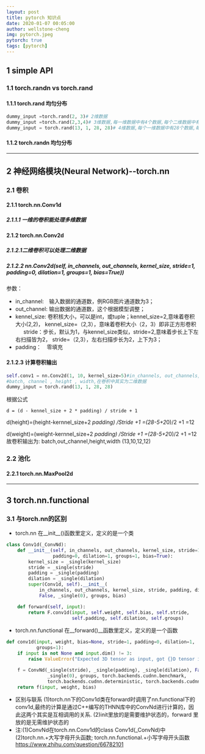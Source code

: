```yaml
---
layout: post
title: pytorch 知识点
date: 2020-01-07 00:05:00
author: wellstone-cheng
img: pytorch.jpeg
pytorch: true
tags: [pytorch]
---
```


## 1 simple API
### 1.1 torch.randn vs torch.rand
#### 1.1.1 torch.rand 均匀分布
``` python 
dummy_input =torch.rand(2, 3)# 2维数据
dummy_input =torch.rand(2,3,4)# 3维数据,每一维数据中有4个数据,每个二维数据中有3个一维数据,每个三维数据中有2个二维数据
dummy_input = torch.rand(13, 1, 28, 28)# 4维数据,每个一维数据中有28个数据,每个二维数据中有28个一维数据,每个三维数据中有1个二维数据,(即没有二维数据的表示,全表示为三维数据)每个四维数据中有13个三维数据
```
#### 1.1.2 torch.randn 均匀分布
--- 
## 2 神经网络模块(Neural Network)--torch.nn
### 2.1 卷积
#### 2.1.1 torch.nn.Conv1d 
##### 2.1.1.1 一维的卷积能处理多维数据

#### 2.1.2 torch.nn.Conv2d 
##### 2.1.2.1二维卷积可以处理二维数据
##### 2.1.2.2 nn.Conv2d(self, in_channels, out_channels, kernel_size, stride=1, padding=0, dilation=1, groups=1, bias=True))
参数：
* in_channel:　输入数据的通道数，例RGB图片通道数为3；
* out_channel: 输出数据的通道数，这个根据模型调整；
* kennel_size: 卷积核大小，可以是int，或tuple；kennel_size=2,意味着卷积大小(2,2)， kennel_size=（2,3），意味着卷积大小（2，3）即非正方形卷积
  stride：步长，默认为1，与kennel_size类似，stride=2,意味着步长上下左右扫描皆为2， stride=（2,3），左右扫描步长为2，上下为3；
* padding：　零填充
#### 2.1.2.3 计算卷积输出
``` python
self.conv1 = nn.Conv2d(1, 10, kernel_size=5)#in_channels, out_channels, kernel_size, stride
#batch, channel , height , width,在卷积中其实为二维数据
dummy_input = torch.rand(13, 1, 28, 28)
```
根据公式
``` shell
d = (d - kennel_size + 2 * padding) / stride + 1
```
d(height)=(height-kernnel_size+2 *padding) /Stride +1
         =(28-5+2*0)/2 +1
         =12

d(weight)=(weight-kernnel_size+2 *padding) /Stride +1
         =(28-5+2*0)/2 +1
         =12
故卷积输出为: batch,out_channel,height,width
(13,10,12,12)

### 2.2 池化
#### 2.2.1 torch.nn.MaxPool2d



---
## 3 torch.nn.functional
### 3.1 与torch.nn的区别
* torch.nn
在__init__()函数里定义，定义的是一个类

``` python
class Conv1d(_ConvNd):
    def __init__(self, in_channels, out_channels, kernel_size, stride=1,
                 padding=0, dilation=1, groups=1, bias=True):
        kernel_size = _single(kernel_size)
        stride = _single(stride)
        padding = _single(padding)
        dilation = _single(dilation)
        super(Conv1d, self).__init__(
            in_channels, out_channels, kernel_size, stride, padding, dilation,
            False, _single(0), groups, bias)

    def forward(self, input):
        return F.conv1d(input, self.weight, self.bias, self.stride,
                        self.padding, self.dilation, self.groups)
```
* torch.nn.functional
在__forward()__函数里定义，定义的是一个函数

``` python
def conv1d(input, weight, bias=None, stride=1, padding=0, dilation=1,
           groups=1):
    if input is not None and input.dim() != 3:
        raise ValueError("Expected 3D tensor as input, got {}D tensor instead.".format(input.dim()))

    f = ConvNd(_single(stride), _single(padding), _single(dilation), False,
               _single(0), groups, torch.backends.cudnn.benchmark,
               torch.backends.cudnn.deterministic, torch.backends.cudnn.enabled)
    return f(input, weight, bias)
```
* 区别与联系
  (1)torch.nn下的Conv1d类在forward时调用了nn.functional下的conv1d,最终的计算是通过C++编写的THNN库中的ConvNd进行计算的，因此这两个其实是互相调用的关系.
  (2)init里放的是需要维护状态的，forward 里放的是无需维护状态的
* 注:(1)ConvNd在torch.nn.Conv1d的class Conv1d(_ConvNd)中
     (2)torch.nn.+大写字母开头函数; torch.nn.functional.+小写字母开头函数
https://www.zhihu.com/question/66782101
